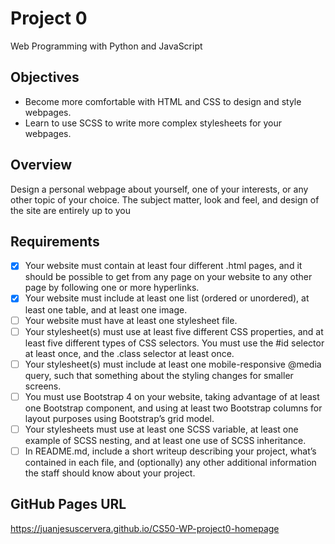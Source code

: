 # Project 0

Web Programming with Python and JavaScript

## Objectives

  - Become more comfortable with HTML and CSS to design and style webpages.
  - Learn to use SCSS to write more complex stylesheets for your webpages.

## Overview

  Design a personal webpage about yourself, one of your interests, or any other topic of your choice. The subject matter, look and feel, and design of the site are entirely up to you

## Requirements

  - [x] Your website must contain at least four different .html pages, and it should be possible to get from any page on your website to any other page by following one or more hyperlinks.
  - [x] Your website must include at least one list (ordered or unordered), at least one table, and at least one image.
  - [ ] Your website must have at least one stylesheet file.
  - [ ] Your stylesheet(s) must use at least five different CSS properties, and at least five different types of CSS selectors. You must use the #id selector at least once, and the .class selector at least once.
  - [ ] Your stylesheet(s) must include at least one mobile-responsive @media query, such that something about the styling changes for smaller screens.
  - [ ] You must use Bootstrap 4 on your website, taking advantage of at least one Bootstrap component, and using at least two Bootstrap columns for layout purposes using Bootstrap’s grid model.
  - [ ] Your stylesheets must use at least one SCSS variable, at least one example of SCSS nesting, and at least one use of SCSS inheritance.
  - [ ] In README.md, include a short writeup describing your project, what’s contained in each file, and (optionally) any other additional information the staff should know about your project.

## GitHub Pages URL

  https://juanjesuscervera.github.io/CS50-WP-project0-homepage
